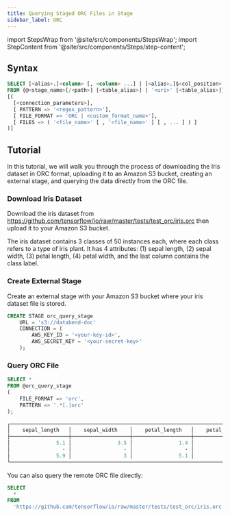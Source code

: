 ```yaml
---
title: Querying Staged ORC Files in Stage
sidebar_label: ORC
---
```

import StepsWrap from '@site/src/components/StepsWrap';
import StepContent from '@site/src/components/Steps/step-content';

## Syntax

```sql
SELECT [<alias>.]<column> [, <column> ...] | [<alias>.]$<col_position> [, $<col_position> ...] 
FROM {@<stage_name>[/<path>] [<table_alias>] | '<uri>' [<table_alias>]} 
[( 
  [<connection_parameters>],
  [ PATTERN => '<regex_pattern>'],
  [ FILE_FORMAT => 'ORC | <custom_format_name>'],
  [ FILES => ( '<file_name>' [ , '<file_name>' ] [ , ... ] ) ]
)]
```

## Tutorial

In this tutorial, we will walk you through the process of downloading the Iris dataset in ORC format, uploading it to an Amazon S3 bucket, creating an external stage, and querying the data directly from the ORC file.

<StepsWrap>
<StepContent number="1">

### Download Iris Dataset

Download the iris dataset from https://github.com/tensorflow/io/raw/master/tests/test_orc/iris.orc then upload it to your Amazon S3 bucket.

The iris dataset contains 3 classes of 50 instances each, where each class refers to a type of iris plant. It has 4 attributes: (1) sepal length, (2) sepal width, (3) petal length, (4) petal width, and the last column contains the class label.

</StepContent>
<StepContent number="2">

### Create External Stage

Create an external stage with your Amazon S3 bucket where your iris dataset file is stored.

```sql
CREATE STAGE orc_query_stage 
    URL = 's3://databend-doc'
    CONNECTION = (
        AWS_KEY_ID = '<your-key-id>',
        AWS_SECRET_KEY = '<your-secret-key>'
    );
```

</StepContent>
<StepContent number="3">

### Query ORC File

```sql
SELECT *
FROM @orc_query_stage
(
    FILE_FORMAT => 'orc',
    PATTERN => '.*[.]orc'
);

┌──────────────────────────────────────────────────────────────────────────────────────────────────┐
│    sepal_length   │    sepal_width    │    petal_length   │    petal_width    │      species     │
├───────────────────┼───────────────────┼───────────────────┼───────────────────┼──────────────────┤
│               5.1 │               3.5 │               1.4 │               0.2 │ setosa           │
│                 · │                 · │                 · │                 · │ ·                │
│               5.9 │                 3 │               5.1 │               1.8 │ virginica        │
└──────────────────────────────────────────────────────────────────────────────────────────────────┘
```

You can also query the remote ORC file directly:

```sql
SELECT
  *
FROM
  'https://github.com/tensorflow/io/raw/master/tests/test_orc/iris.orc' (file_format = > 'orc');
```

</StepContent>
</StepsWrap>